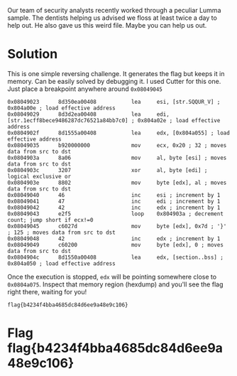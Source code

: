 Our team of security analysts recently worked through a peculiar Lumma sample.
The dentists helping us advised we floss at least twice a day to help out.
He also gave us this weird file. Maybe you can help us out.

# Solution
This is one simple reversing challenge. It generates the flag but keeps it in memory. Can be easily solved by debugging it. I used Cutter for this one. Just place a breakpoint anywhere around `0x08049045`

```
0x08049023      8d350ea00408           lea     esi, [str.SQQUR_V] ; 0x804a00e ; load effective address
0x08049029      8d3d2ea00408           lea     edi, [str.1ecff8bece9486287dc76521a84bb7c0] ; 0x804a02e ; load effective address
0x0804902f      8d1555a00408           lea     edx, [0x804a055] ; load effective address
0x08049035      b920000000             mov     ecx, 0x20 ; 32 ; moves data from src to dst
0x0804903a      8a06                   mov     al, byte [esi] ; moves data from src to dst
0x0804903c      3207                   xor     al, byte [edi] ; logical exclusive or
0x0804903e      8802                   mov     byte [edx], al ; moves data from src to dst
0x08049040      46                     inc     esi ; increment by 1
0x08049041      47                     inc     edi ; increment by 1
0x08049042      42                     inc     edx ; increment by 1
0x08049043      e2f5                   loop    0x804903a ; decrement count; jump short if ecx!=0
0x08049045      c6027d                 mov     byte [edx], 0x7d ; '}' ; 125 ; moves data from src to dst
0x08049048      42                     inc     edx ; increment by 1
0x08049049      c60200                 mov     byte [edx], 0 ; moves data from src to dst
0x0804904c      8d1550a00408           lea     edx, [section..bss] ; 0x804a050 ; load effective address
```

Once the execution is stopped, `edx` will be pointing somewhere close to `0x0804a075`. Inspect that memory region (hexdump) and you'll see the flag right there, waiting for you!

```
flag{b4234f4bba4685dc84d6ee9a48e9c106}
```

# Flag flag{b4234f4bba4685dc84d6ee9a48e9c106}
